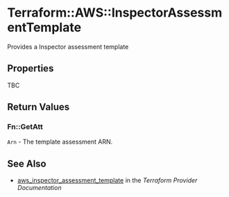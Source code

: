 # Terraform::AWS::InspectorAssessmentTemplate

Provides a Inspector assessment template

## Properties

TBC

## Return Values

### Fn::GetAtt

`Arn` - The template assessment ARN.

## See Also

* [aws_inspector_assessment_template](https://www.terraform.io/docs/providers/aws/r/inspector_assessment_template.html) in the _Terraform Provider Documentation_